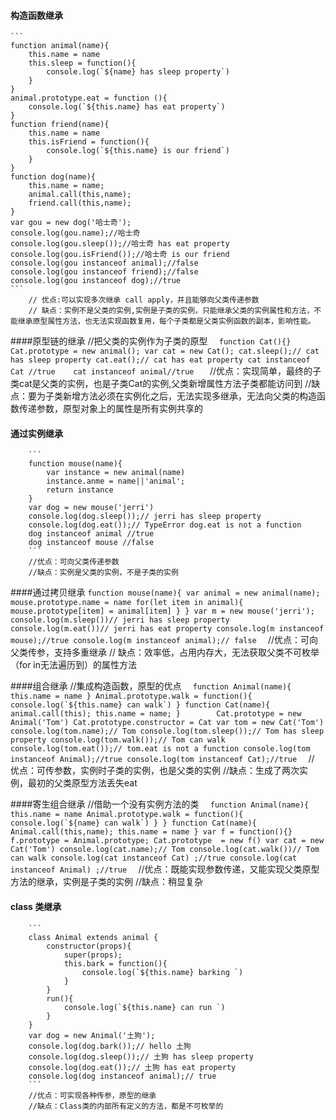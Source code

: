 #### 构造函数继承
	```  
	function animal(name){
		this.name = name
		this.sleep = function(){
			console.log(`${name} has sleep property`)
		}
	}
	animal.prototype.eat = function (){
		console.log(`${this.name} has eat property`)
	}
	function friend(name){
		this.name = name
		this.isFriend = function(){
			console.log(`${this.name} is our friend`)
		}
	}
	function dog(name){
		this.name = name;
		animal.call(this,name);
		friend.call(this,name);
	}
	var gou = new dog('哈士奇');
	console.log(gou.name);//哈士奇
	console.log(gou.sleep());//哈士奇 has eat property
	console.log(gou.isFriend());//哈士奇 is our friend
	console.log(gou instanceof animal);//false
	console.log(gou instanceof friend);//false
	console.log(gou instanceof dog);//true  
	```
		// 优点:可以实现多次继承 call apply，并且能够向父类传递参数
		// 缺点：实例不是父类的实例,实例是子类的实例，只能继承父类的实例属性和方法，不能继承原型属性方法，也无法实现函数复用，每个子类都是父类实例函数的副本，影响性能。

####原型链的继承
		//把父类的实例作为子类的原型
		```  
		function Cat(){}
		Cat.prototype = new animal();
		var cat = new Cat();
		cat.sleep();// cat has sleep property
		cat.eat();// cat has eat property
		cat instanceof Cat //true	
		cat instanceof animal//true	  
		```
		//优点：实现简单，最终的子类cat是父类的实例，也是子类Cat的实例,父类新增属性方法子类都能访问到
		//缺点：要为子类新增方法必须在实例化之后，无法实现多继承，无法向父类的构造函数传递参数，原型对象上的属性是所有实例共享的

#### 通过实例继承
		```  
		function mouse(name){
			var instance = new animal(name)
			instance.anme = name||'animal';
			return instance
		}
		var dog = new mouse('jerri')
		console.log(dog.sleep());// jerri has sleep property
		console.log(dog.eat());// TypeError dog.eat is not a function
		dog instanceof animal //true
		dog instanceof mouse //false  
		```
		//优点：可向父类传递参数
		//缺点：实例是父类的实例，不是子类的实例


####通过拷贝继承
		```
		function mouse(name){
			var animal = new animal(name);
			mouse.prototype.name = name
			for(let item in animal){
				mouse.prototype[item] = animal[item]
			}
		}
		var m = new mouse('jerri');
		console.log(m.sleep())// jerri has sleep property
		console.log(m.eat())// jerri has eat property
		console.log(m instanceof mouse);//true
		console.log(m instanceof animal);// false  
		```
		//优点：可向父类传参，支持多重继承
		// 缺点：效率低，占用内存大，无法获取父类不可枚举（for in无法遍历到）的属性方法

####组合继承
		//集成构造函数，原型的优点
		```  
		function Animal(name){
			this.name = name
		}
		Animal.prototype.walk = function(){
			console.log(`${this.name} can walk`)
		}
		function Cat(name){
			animal.call(this);
			this.name = name;
		}		
		Cat.prototype = new Animal('Tom')
		Cat.prototype.constructor = Cat
		var tom = new Cat('Tom')
		console.log(tom.name);// Tom
		console.log(tom.sleep());// Tom has sleep property
		console.log(tom.walk());// Tom can walk
		console.log(tom.eat());// tom.eat is not a function
		console.log(tom instanceof Animal);//true
		console.log(tom instanceof Cat);//true  
		```
		// 优点：可传参数，实例时子类的实例，也是父类的实例
		//缺点：生成了两次实例，最初的父类原型方法丢失eat

####寄生组合继承
		//借助一个没有实例方法的类
		```  
		function Animal(name){
			this.name = name
			Animal.prototype.walk = function(){
				console.log(`${name} can walk`)
			}
		}
		function Cat(name){
			Animal.call(this,name);
			this.name = name
		}
		var f = function(){}
		f.prototype = Animal.prototype;
		Cat.prototype  = new f()
		var cat = new Cat('Tom')
		console.log(cat.name);// Tom
		console.log(cat.walk())// Tom can walk
		console.log(cat instanceof Cat) ;//true
		console.log(cat instanceof Animal) ;//true  
		```
		//优点：既能实现参数传递，又能实现父类原型方法的继承，实例是子类的实例
		//缺点：稍显复杂

#### class 类继承
		```  
		class Animal extends animal {
			constructor(props){
				super(props);
				this.bark = function(){
					console.log(`${this.name} barking `)
				}
			}
			run(){
				console.log(`${this.name} can run `)
			}
		}
		var dog = new Animal('土狗');
		console.log(dog.bark());// hello 土狗
		console.log(dog.sleep());// 土狗 has sleep property
		console.log(dog.eat());// 土狗 has eat property
		console.log(dog instanceof animal);// true   
		```
		//优点：可实现各种传参，原型的继承
		//缺点：Class类的内部所有定义的方法，都是不可枚举的
